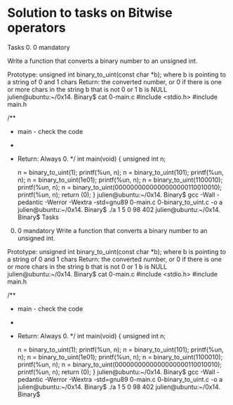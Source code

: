 # Solution to tasks on Bitwise operators
Tasks
0. 0
mandatory

Write a function that converts a binary number to an unsigned int.

Prototype: unsigned int binary_to_uint(const char *b);
where b is pointing to a string of 0 and 1 chars
Return: the converted number, or 0 if
there is one or more chars in the string b that is not 0 or 1
b is NULL
julien@ubuntu:~/0x14. Binary$ cat 0-main.c
#include <stdio.h>
#include main.h

/**
 * main - check the code
 *
 * Return: Always 0.
 */
int main(void)
{
    unsigned int n;

    n = binary_to_uint(1);
    printf(%un, n);
    n = binary_to_uint(101);
    printf(%un, n);
    n = binary_to_uint(1e01);
    printf(%un, n);
    n = binary_to_uint(1100010);
    printf(%un, n);
    n = binary_to_uint(0000000000000000000110010010);
    printf(%un, n);
    return (0);
}
julien@ubuntu:~/0x14. Binary$ gcc -Wall -pedantic -Werror -Wextra -std=gnu89 0-main.c 0-binary_to_uint.c -o a
julien@ubuntu:~/0x14. Binary$ ./a 
1
5
0
98
402
julien@ubuntu:~/0x14. Binary$ Tasks
0. 0
mandatory
Write a function that converts a binary number to an unsigned int.

Prototype: unsigned int binary_to_uint(const char *b);
where b is pointing to a string of 0 and 1 chars
Return: the converted number, or 0 if
there is one or more chars in the string b that is not 0 or 1
b is NULL
julien@ubuntu:~/0x14. Binary$ cat 0-main.c
#include <stdio.h>
#include main.h

/**
 * main - check the code
 *
 * Return: Always 0.
 */
int main(void)
{
    unsigned int n;

    n = binary_to_uint(1);
    printf(%un, n);
    n = binary_to_uint(101);
    printf(%un, n);
    n = binary_to_uint(1e01);
    printf(%un, n);
    n = binary_to_uint(1100010);
    printf(%un, n);
    n = binary_to_uint(0000000000000000000110010010);
    printf(%un, n);
    return (0);
}
julien@ubuntu:~/0x14. Binary$ gcc -Wall -pedantic -Werror -Wextra -std=gnu89 0-main.c 0-binary_to_uint.c -o a
julien@ubuntu:~/0x14. Binary$ ./a 
1
5
0
98
402
julien@ubuntu:~/0x14. Binary$ 
